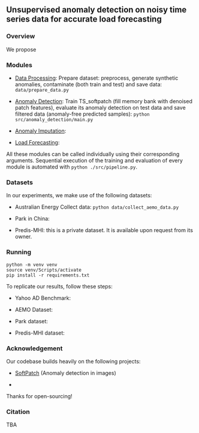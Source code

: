 ## Unsupervised anomaly detection on noisy time series data for accurate load forecasting

### Overview

We propose 


### Modules

- [Data Processing](src/data_processing/): 
Prepare dataset: preprocess, generate synthetic anomalies, contaminate (both train and test) and save data: `data/prepare_data.py`

- [Anomaly Detection](src/anomaly_detection/): 
Train TS_softpatch (fill memory bank with denoised patch features), evaluate its anomaly detection on test data and save filtered data (anomaly-free predicted samples): `python src/anomaly_detection/main.py`

- [Anomaly Imputation](src/anomaly_imputation/): 

- [Load Forecasting](src/forecasting/): 

All these modules can be called individually using their corresponding arguments. 
Sequential execution of the training and evaluation of every module is automated with `python ./src/pipeline.py`. 

### Datasets

In our experiments, we make use of the following datasets:

- Australian Energy
Collect data: `python data/collect_aemo_data.py`

- Park in China:

- Predis-MHI: this is a private dataset. It is available upon request from its owner.

### Running

``````
python -m venv venv
source venv/Scripts/activate
pip install -r requirements.txt
``````

To replicate our results, follow these steps:

- Yahoo AD Benchmark:

- AEMO Dataset:

- Park dataset:

- Predis-MHI dataset:


### Acknowledgement 

Our codebase builds heavily on the following projects: 

- [SoftPatch](https://github.com/TencentYoutuResearch/AnomalyDetection-SoftPatch) (Anomaly detection in images)

- 

Thanks for open-sourcing!


### Citation

TBA